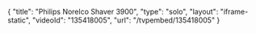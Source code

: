 {
    "title": "Philips Norelco Shaver 3900",
    "type": "solo",
    "layout": "iframe-static",
    "videoId": "135418005",
    "url": "\/tvpembed\/135418005"
}